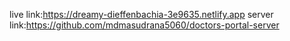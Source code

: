 live link:https://dreamy-dieffenbachia-3e9635.netlify.app
server link:https://github.com/mdmasudrana5060/doctors-portal-server